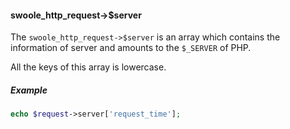 

#### swoole_http_request->$server

The `swoole_http_request->$server` is an array which contains the information of server and amounts to the `$_SERVER` of PHP.

All the keys of this array is lowercase.

##### Example

```php
echo $request->server['request_time'];
```
